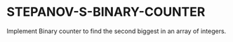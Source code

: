 # STEPANOV-S-BINARY-COUNTER
Implement Binary counter to find the second biggest in an array of integers.
